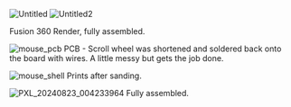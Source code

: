 ![Untitled](https://github.com/user-attachments/assets/ef74cc62-ab39-4f5d-874c-d4b396c3e78a)
![Untitled2](https://github.com/user-attachments/assets/4148aa3d-b8ee-47ac-afae-d7d155c679fd)

Fusion 360 Render, fully assembled.

![mouse_pcb](https://github.com/user-attachments/assets/150ba774-c01f-4607-bbf0-7e23f99f02e5)
PCB - Scroll wheel was shortened and soldered back onto the board with wires. A little messy but gets the job done.

![mouse_shell](https://github.com/user-attachments/assets/7a34aaba-434c-4cc6-8c64-d7cbc5907f74)
Prints after sanding.


![PXL_20240823_004233964](https://github.com/user-attachments/assets/da61162b-6e15-417f-9aa6-6921e2e30ecb)
Fully assembled.
